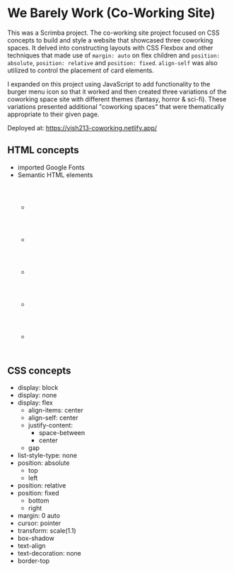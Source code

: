 # We Barely Work (Co-Working Site)

This was a Scrimba project. The co-working site project focused on CSS concepts to build and style a website that showcased three coworking spaces. It delved into constructing layouts with CSS Flexbox and other techniques that made use of `margin: auto` on flex children and `position: absolute`, `position: relative` and `position: fixed`. `align-self` was also utilized to control the placement of card elements.

I expanded on this project using JavaScript to add functionality to the burger menu icon so that it worked and then created three variations of the coworking space site with different themes (fantasy, horror & sci-fi). These variations presented additional "coworking spaces" that were thematically appropriate to their given page.

Deployed at: https://vish213-coworking.netlify.app/

## HTML concepts

- imported Google Fonts
- Semantic HTML elements
    - <header>
    - <nav>
    - <main>
    - <section>
    - <footer>

## CSS concepts

- display: block
- display: none
- display: flex
    - align-items: center
    - align-self: center
    - justify-content: 
        - space-between
        - center
    - gap
- list-style-type: none
- position: absolute
    - top
    - left
- position: relative
- position: fixed
    - bottom
    - right
- margin: 0 auto
- cursor: pointer
- transform: scale(1.1)
- box-shadow
- text-align
- text-decoration: none
- border-top